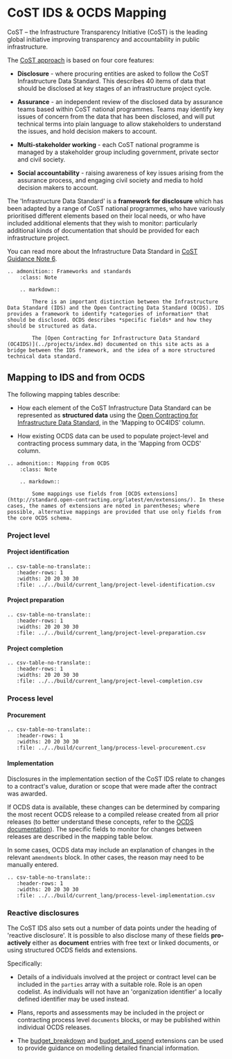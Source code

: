 <style>
.wy-nav-content {
max-width: 1200px;
}</style>

# CoST IDS & OCDS Mapping

CoST – the Infrastructure Transparency Initiative (CoST) is the leading global initiative improving transparency and accountability in public infrastructure.

The [CoST approach](http://infrastructuretransparency.org/our-approach/) is based on four core features:

* **Disclosure** - where procuring entities are asked to follow the CoST Infrastructure Data Standard. This describes 40 items of data that should be disclosed at key stages of an infrastructure project cycle.

* **Assurance** -  an independent review of the disclosed data by assurance teams based within CoST national programmes. Teams may identify key issues of concern from the data that has been disclosed, and will put technical terms into plain language to allow stakeholders to understand the issues, and hold decision makers to account.

* **Multi-stakeholder working** - each CoST national programme is managed by a stakeholder group including government, private sector and civil society.

* **Social accountability** - raising awareness of key issues arising from the assurance process, and engaging civil society and media to hold decision makers to account.

The 'Infrastructure Data Standard' is a **framework for disclosure** which has been adapted by a range of CoST national programmes, who have variously prioritised different elements based on their local needs, or who have included additional elements that they wish to monitor: particularly additional kinds of documentation that should be provided for each infrastructure project.

You can read more about the Infrastructure Data Standard in [CoST Guidance Note 6](http://infrastructuretransparency.org/resource/guidance-note-6-designing-a-disclosure-process/).

```eval_rst
.. admonition:: Frameworks and standards
    :class: Note

    .. markdown::

        There is an important distinction between the Infrastructure Data Standard (IDS) and the Open Contracting Data Standard (OCDS). IDS provides a framework to identify *categories of information* that should be disclosed. OCDS describes *specific fields* and how they should be structured as data.

        The [Open Contracting for Infrastructure Data Standard (OC4IDS)](../projects/index.md) documented on this site acts as a bridge between the IDS framework, and the idea of a more structured technical data standard.

```

## Mapping to IDS and from OCDS

<!-- Note - mappings come from https://docs.google.com/spreadsheets/d/1tpXKCrNY1vUEPo6O1j-GPhxgSna7CZ5uwz_eTNLEOr8/edit#gid=2054628701 -->

The following mapping tables describe:

* How each element of the CoST Infrastructure Data Standard can be represented as **structured data** using the [Open Contracting for Infrastructure Data Standard](../projects/index.md), in the 'Mapping to OC4IDS' column.

* How existing OCDS data can be used to populate project-level and contracting process summary data, in the 'Mapping from OCDS' column.

```eval_rst
.. admonition:: Mapping from OCDS
    :class: Note

    .. markdown::

        Some mappings use fields from [OCDS extensions](http://standard.open-contracting.org/latest/en/extensions/). In these cases, the names of extensions are noted in parentheses; where possible, alternative mappings are provided that use only fields from the core OCDS schema.

```

### Project level

#### Project identification

```eval_rst
.. csv-table-no-translate::
   :header-rows: 1
   :widths: 20 20 30 30
   :file: ../../build/current_lang/project-level-identification.csv
```

#### Project preparation

```eval_rst
.. csv-table-no-translate::
   :header-rows: 1
   :widths: 20 20 30 30
   :file: ../../build/current_lang/project-level-preparation.csv
```

#### Project completion

```eval_rst
.. csv-table-no-translate::
   :header-rows: 1
   :widths: 20 20 30 30
   :file: ../../build/current_lang/project-level-completion.csv
```

### Process level

#### Procurement

```eval_rst
.. csv-table-no-translate::
   :header-rows: 1
   :widths: 20 20 30 30
   :file: ../../build/current_lang/process-level-procurement.csv
```

#### Implementation

Disclosures in the implementation section of the CoST IDS relate to changes to a contract's value, duration or scope that were made after the contract was awarded.

If OCDS data is available, these changes can be determined by comparing the most recent OCDS release to a compiled release created from all prior releases (to better understand these concepts, refer to the [OCDS documentation](http://standard.open-contracting.org/latest/en/getting_started/releases_and_records/)). The specific fields to monitor for changes between releases are described in the mapping table below.

In some cases, OCDS data may include an explanation of changes in the relevant `amendments` block. In other cases, the reason may need to be manually entered.

```eval_rst
.. csv-table-no-translate::
   :header-rows: 1
   :widths: 20 20 30 30
   :file: ../../build/current_lang/process-level-implementation.csv
```

### Reactive disclosures

The CoST IDS also sets out a number of data points under the heading of 'reactive disclosure'. It is possible to also disclose many of these fields **pro-actively** either as **document** entries with free text or linked documents, or using structured OCDS fields and extensions.

Specifically:

* Details of a individuals involved at the project or contract level can be included in the ``parties`` array with a suitable role. Role is an open codelist. As individuals will not have an 'organization identifier' a locally defined identifier may be used instead.

* Plans, reports and assessments may be included in the project or contracting process level `documents` blocks, or may be published within individual OCDS releases.

* The [budget_breakdown](https://github.com/open-contracting-extensions/ocds_budget_breakdown_extension) and [budget_and_spend](https://github.com/open-contracting-extensions/ocds_budget_and_spend_extension) extensions can be used to provide guidance on modelling detailed financial information.
